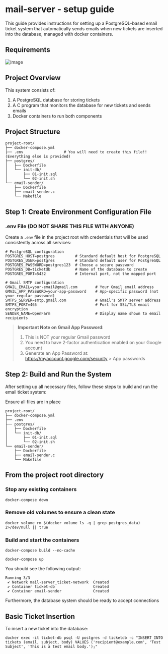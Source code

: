 # mail-server - setup guide

This guide provides instructions for setting up a PostgreSQL-based email ticket system that automatically sends emails when new tickets are inserted into the database, managed with docker containers.

## Requirements

![image](https://github.com/user-attachments/assets/20b18bcd-8db7-4e9d-92a2-d76cfa407d47)

## Project Overview

This system consists of:
1. A PostgreSQL database for storing tickets
2. A C program that monitors the database for new tickets and sends emails
3. Docker containers to run both components

## Project Structure

```
project-root/
├── docker-compose.yml
├── .env                  # You will need to create this file!! (Everything else is provided)
├── postgres/
│   ├── Dockerfile
│   └── init-db/        
│       ├── 01-init.sql
│       └── 02-init.sh
└── email-sender/
    ├── Dockerfile
    ├── email-sender.c
    └── Makefile
```

## Step 1: Create Environment Configuration File

### .env File (DO NOT SHARE THIS FILE WITH ANYONE)

Create a `.env` file in the project root with credentials that will be used consistently across all services:

```
# PostgreSQL configuration
POSTGRES_HOST=postgres         # Standard default host for PostgreSQL 
POSTGRES_USER=postgres         # Standard default user for PostgreSQL 
POSTGRES_PASSWORD=postgres123  # Choose a secure password
POSTGRES_DB=ticketdb           # Name of the database to create
POSTGRES_PORT=5432             # Internal port, not the mapped port

# Gmail SMTP configuration
GMAIL_EMAIL=your-email@gmail.com        # Your Gmail email address
GMAIL_APP_PASSWORD=your-app-password    # App-specific password (not your regular password)
SMTPS_SERVER=smtp.gmail.com             # Gmail's SMTP server address
SMTPS_PORT=465                          # Port for SSL/TLS email encryption
SENDER_NAME=OpenFarm                    # Display name shown to email recipients
```

> **Important Note on Gmail App Password**: 
> 1. This is NOT your regular Gmail password
> 2. You need to have 2-factor authentication enabled on your Google account
> 3. Generate an App Password at: https://myaccount.google.com/security > App passwords

## Step 2: Build and Run the System
After setting up all necessary files, follow these steps to build and run the email ticket system:

Ensure all files are in place
```
project-root/
├── docker-compose.yml
├── .env
├── postgres/
│   ├── Dockerfile
│   └── init-db/        
│       ├── 01-init.sql
│       └── 02-init.sh    
└── email-sender/
    ├── Dockerfile
    ├── email-sender.c
    └── Makefile
```

## From the project root directory

### Stop any existing containers

```
docker-compose down
```

### Remove old volumes to ensure a clean state

```
docker volume rm $(docker volume ls -q | grep postgres_data) 2>/dev/null || true
```

### Build and start the containers

```
docker-compose build --no-cache

docker-compose up
```

You should see the following output:

```
Running 3/3
 ✔ Network mail-server_ticket-network  Created                                                                                                                         
 ✔ Container ticket-db                 Created                                                                                                                         
 ✔ Container email-sender              Created
```

Furthermore, the database system should be ready to accept connections

## Basic Ticket Insertion

To insert a new ticket into the database:

```
docker exec -it ticket-db psql -U postgres -d ticketdb -c "INSERT INTO tickets (email, subject, body) VALUES ('recipient@example.com', 'Test Subject', 'This is a test email body.');"
```
